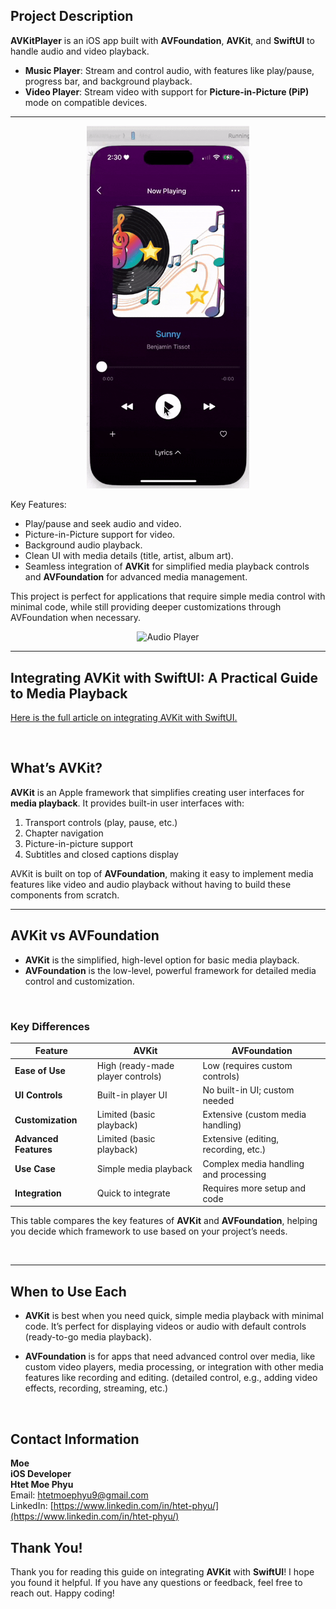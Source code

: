 ## Project Description

**AVKitPlayer** is an iOS app built with **AVFoundation**, **AVKit**, and **SwiftUI** to handle audio and video playback.

- **Music Player**: Stream and control audio, with features like play/pause, progress bar, and background playback.
- **Video Player**: Stream video with support for **Picture-in-Picture (PiP)** mode on compatible devices.

---

<p align="center">
  <img src="AudioPlayer.gif" alt="Audio Player" width="260">
</p>


Key Features:
- Play/pause and seek audio and video.
- Picture-in-Picture support for video.
- Background audio playback.
- Clean UI with media details (title, artist, album art).
- Seamless integration of **AVKit** for simplified media playback controls and **AVFoundation** for advanced media management.

This project is perfect for applications that require simple media control with minimal code, while still providing deeper customizations through AVFoundation when necessary.


<p align="center">
  <img src="VideoPlayer.gif" alt="Audio Player" width="260">
</p>

---

## Integrating AVKit with SwiftUI: A Practical Guide to Media Playback

[Here is the full article on integrating AVKit with SwiftUI.](https://medium.com/@hmp.ucsm/integrating-avkit-with-swiftui-a-practical-guide-to-media-playback-63dafffca647)

<br>

## What’s AVKit?

**AVKit** is an Apple framework that simplifies creating user interfaces for **media playback**. It provides built-in user interfaces with:

1. Transport controls (play, pause, etc.)
2. Chapter navigation
3. Picture-in-picture support
4. Subtitles and closed captions display

AVKit is built on top of **AVFoundation**, making it easy to implement media features like video and audio playback without having to build these components from scratch.

---
## AVKit vs AVFoundation

- **AVKit** is the simplified, high-level option for basic media playback.
- **AVFoundation** is the low-level, powerful framework for detailed media control and customization.

<br>

### Key Differences

| Feature              | AVKit                                   | AVFoundation                            |
|----------------------|-----------------------------------------|-----------------------------------------|
| **Ease of Use**       | High (ready-made player controls)       | Low (requires custom controls)          |
| **UI Controls**       | Built-in player UI                     | No built-in UI; custom needed           |
| **Customization**     | Limited (basic playback)               | Extensive (custom media handling)       |
| **Advanced Features** | Limited (basic playback)               | Extensive (editing, recording, etc.)    |
| **Use Case**          | Simple media playback                  | Complex media handling and processing   |
| **Integration**       | Quick to integrate                     | Requires more setup and code           |

This table compares the key features of **AVKit** and **AVFoundation**, helping you decide which framework to use based on your project’s needs.

<br>

---

## When to Use Each

- **AVKit** is best when you need quick, simple media playback with minimal code. It’s perfect for displaying videos or audio with default controls (ready-to-go media playback).

- **AVFoundation** is for apps that need advanced control over media, like custom video players, media processing, or integration with other media features like recording and editing. (detailed control, e.g., adding video effects, recording, streaming, etc.)

<br>

## Contact Information

**Moe**  
**iOS Developer**  
**Htet Moe Phyu**  
Email: [htetmoephyu9@gmail.com](mailto:htetmoephyu9@gmail.com)  
LinkedIn: [https://www.linkedin.com/in/htet-phyu/](https://www.linkedin.com/in/htet-phyu/)


## Thank You!

Thank you for reading this guide on integrating **AVKit** with **SwiftUI**! I hope you found it helpful. If you have any questions or feedback, feel free to reach out. Happy coding!
